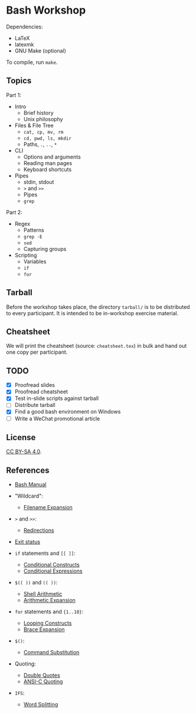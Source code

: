 # Bash Workshop

Dependencies:

- LaTeX
- latexmk
- GNU Make (optional)

To compile, run `make`.

## Topics

Part 1:

- Intro
    * Brief history
    * Unix philosophy
- Files & File Tree
    * `cat, cp, mv, rm`
    * `cd, pwd, ls, mkdir`
    * Paths, `.`, `..`, `*`
- CLI
    * Options and arguments
    * Reading man pages
    * Keyboard shortcuts
- Pipes
    * stdin, stdout
    * `>` and `>>`
    * Pipes
    * `grep`

Part 2:

- Regex
    * Patterns
    * `grep -E`
    * `sed`
    * Capturing groups
- Scripting
    * Variables
    * `if`
    * `for`

## Tarball

Before the workshop takes place, the directory `tarball/` is to be
distributed to every participant. It is intended to be in-workshop
exercise material.

## Cheatsheet

We will print the cheatsheet (source: `cheatsheet.tex`) in bulk and hand
out one copy per participant.

## TODO

- [x] Proofread slides
- [x] Proofread cheatsheet
- [x] Test in-slide scripts against tarball
- [ ] Distribute tarball
- [x] Find a good bash environment on Windows
- [ ] Write a WeChat promotional article

## License

[CC BY-SA 4.0](https://creativecommons.org/licenses/by-sa/4.0/).

## References

- [Bash Manual](https://www.gnu.org/software/bash/manual/html_node/)

- "Wildcard":
    * [Filename Expansion](https://www.gnu.org/software/bash/manual/html_node/Filename-Expansion.html)
- `>` and `>>`:
    * [Redirections](https://www.gnu.org/software/bash/manual/html_node/Redirections.html)
- [Exit status](https://www.gnu.org/software/bash/manual/html_node/Exit-Status.html)
- `if` statements and `[[ ]]`:
    * [Conditional Constructs](https://www.gnu.org/software/bash/manual/html_node/Conditional-Constructs.html)
    * [Conditional Expressions](https://www.gnu.org/software/bash/manual/html_node/Bash-Conditional-Expressions.html)
- `$(( ))` and `(( ))`:
    * [Shell Arithmetic](https://www.gnu.org/software/bash/manual/html_node/Shell-Arithmetic.html)
    * [Arithmetic Expansion](https://www.gnu.org/software/bash/manual/html_node/Arithmetic-Expansion.html)
- `for` statements and `{1..10}`:
    * [Looping Constructs](https://www.gnu.org/software/bash/manual/html_node/Looping-Constructs.html)
    * [Brace Expansion](https://www.gnu.org/software/bash/manual/html_node/Brace-Expansion.html)
- `$()`:
    * [Command Substitution](https://www.gnu.org/software/bash/manual/html_node/Command-Substitution.html)
- Quoting:
    * [Double Quotes](https://www.gnu.org/software/bash/manual/html_node/Double-Quotes.html)
    * [ANSI-C Quoting](https://www.gnu.org/software/bash/manual/html_node/ANSI_002dC-Quoting.html)
- `IFS`:
    * [Word Splitting](https://www.gnu.org/software/bash/manual/html_node/Word-Splitting.html)
